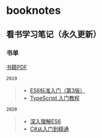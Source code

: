 # booknotes

## 看书学习笔记（永久更新）

### 书单

[书籍PDF](https://github.com/amazingzcj/booknotes/0PDF)

`2019`

> - [ES6标准入门（第3版）](http://es6.ruanyifeng.com/)
> - [TypeScript 入门教程](https://ts.xcatliu.com/)

`2020`

> - [深入理解ES6]()
> - [C#从入门到精通]()

